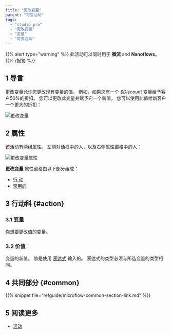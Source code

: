 ```yaml
---
title: "更改变量"
parent: "可变活动"
tags:
  - "studio pro"
  - "更改变量"
  - "变量"
  - "可变活动"
---
```


{{% alert type="warning" %}}
此活动可以同时用于 **微流** and **Nanoflows**。
{{% /报警 %}}

## 1 导言

更改变量允许您更改现有变量的值。 例如，如果您有一个 *$Discount* 变量给予客户50%的折扣。 您可以更改此变量并赋予它一个新值。 您可以使用此值给新客户一个更大的折扣：

![更改变量](attachments/variable-activities/change-variable.png)



## 2 属性

该活动有两组属性。 左侧对话框中的人，以及右侧属性窗格中的人：

![更改变量属性](attachments/variable-activities/change-variable-properties.png)

**更改变量** 属性窗格由以下部分组成：

* [行 动](#action)
* [常用的](#common)

## 3 行动科 {#action}

### 3.1 变量

你想要更改值的变量。

### 3.2 价值

变量的新值。 值是使用 [表达式](expressions) 输入的。 表达式的类型必须与所选变量的类型相同。

## 4 共同部分 {#common}

{{% snippet file="refguide/microflow-common-section-link.md" %}}

## 5 阅读更多

* [活动](活动)